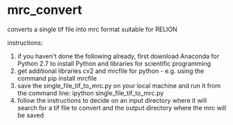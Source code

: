 # mrc_convert
converts a single tif file into mrc format suitable for RELION

instructions:
1. if you haven't done the following already, first download Anaconda for Python 2.7 to install Python and libraries for scientific programming
2. get additional libraries cv2 and mrcfile for python - e.g. using the command pip install mrcfile
3. save the single_file_tif_to_mrc.py on your local machine and run it from the command line: ipython single_file_tif_to_mrc.py
4. follow the instructions to decide on an input directory where it will search for a tif file to convert and the output directory where the mrc will be saved

